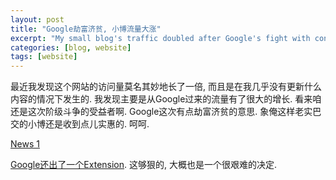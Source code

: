 ```yaml
---
layout: post
title: "Google劫富济贫, 小博流量大涨"
excerpt: "My small blog's traffic doubled after Google's fight with content farm websites. "
categories: [blog, website]
tags: [website]
---
```



最近我发现这个网站的访问量莫名其妙地长了一倍, 而且是在我几乎没有更新什么内容的情况下发生的. 
我发现主要是从Google过来的流量有了很大的增长. 看来咱还是这次阶级斗争的受益者啊. 
Google这次有点劫富济贫的意思. 象俺这样老实巴交的小博还是收到点儿实惠的. 呵呵. 


[News 1](http://www.fastcompany.com/1727593/help-google-fight-against-content-farms-spam-ehow)

[Google还出了一个Extension](http://googleblog.blogspot.com/2011/02/new-chrome-extension-block-sites-from.html?utm_source=feedburner&utm_medium=feed&utm_campaign=Feed%3A+blogspot%2FMKuf+%28Official+Google+Blog%29&utm_content=Google+International). 这够狠的, 大概也是一个很艰难的决定. 

